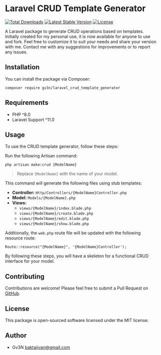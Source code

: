 ﻿# Laravel CRUD Template Generator
<!--[![Continuous Integration](https://github.com/gv3n/laravel_crud_template_generator/workflows/Continuous%20Integration/badge.svg?branch=main)](https://github.com/gv3n/laravel_crud_template_generator/actions)--> 
[![Total Downloads](https://img.shields.io/packagist/dt/gv3n/laravel_crud_template_generator.svg)](https://packagist.org/packages/gv3n/laravel_crud_template_generator) [![Latest Stable Version](https://poser.pugx.org/gv3n/laravel_crud_template_generator/v/stable)](https://packagist.org/packages/gv3n/laravel_crud_template_generator) [![License](https://poser.pugx.org/gv3n/laravel_crud_template_generator/license)](https://packagist.org/packages/gv3n/laravel_crud_template_generator)

A Laravel package to generate CRUD operations based on templates. Initially created for my personal use, it is now available for anyone to use and fork. Feel free to customize it to suit your needs and share your version with me. Contact me with any suggestions for improvements or to report any issues.

## Installation 
You can install the package via Composer: 

    composer require gv3n/laravel_crud_template_generator

## Requirements

-   PHP ^8.0
-   Laravel Support ^11.0

## Usage

To use the CRUD template generator, follow these steps:

Run the following Artisan command:

    php artisan make:crud {ModelName}

> Replace `{ModelName}` with the name of your model.

This command will generate the following files using stub templates:

-   **Controller:** `Http/Controllers/{ModelName}Controller.php`
-   **Model:** `Models/{ModelName}.php`
-   **Views:**
    -   `views/{ModelName}/index.blade.php`
    -   `views/{ModelName}/create.blade.php`
    -   `views/{ModelName}/edit.blade.php`
    -   `views/{ModelName}/show.blade.php`
   
Additionally, the `web.php` route file will be updated with the following resource route:

    Route::resource("{ModelName}", '{ModelName}Controller');

By following these steps, you will have a skeleton for a functional CRUD interface for your model.


## Contributing

Contributions are welcome! Please feel free to submit a Pull Request on [GitHub](https://github.com/Gv3N/laravel_crud_template_generator).

## License

This package is open-sourced software licensed under the MIT license.

## Author

-   Gv3N baktajivan@gmail.com
